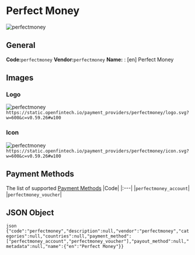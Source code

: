 # Perfect Money 
![perfectmoney](https://static.openfintech.io/payment_providers/perfectmoney/logo.svg?w=600&c=v0.59.26#w100) 
## General 
**Code:**`perfectmoney` 
**Vendor:**`perfectmoney` 
**Name:** 
:	[en] Perfect Money 
## Images 
### Logo 
![perfectmoney](https://static.openfintech.io/payment_providers/perfectmoney/logo.svg?w=600&c=v0.59.26#w100) 
``` https://static.openfintech.io/payment_providers/perfectmoney/logo.svg?w=600&c=v0.59.26#w100 ``` 
### Icon 
![perfectmoney](https://static.openfintech.io/payment_providers/perfectmoney/icon.svg?w=600&c=v0.59.26#w100) 
``` https://static.openfintech.io/payment_providers/perfectmoney/icon.svg?w=600&c=v0.59.26#w100 ``` 
## Payment Methods 
The list of supported [Payment Methods](#) 
|Code| 
|:---| 
|`perfectmoney_account`| 
|`perfectmoney_voucher`| 
 
## JSON Object 
```json {"code":"perfectmoney","description":null,"vendor":"perfectmoney","categories":null,"countries":null,"payment_method":["perfectmoney_account","perfectmoney_voucher"],"payout_method":null,"metadata":null,"name":{"en":"Perfect Money"}} ``` 
